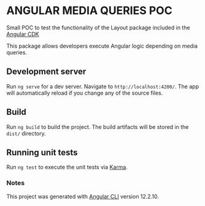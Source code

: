 # ANGULAR MEDIA QUERIES POC

Small POC to test the functionality of the Layout package included in the [Angular CDK](https://material.angular.io/cdk/layout/overview)

This package allows developers execute Angular logic depending on media queries. 

## Development server

Run `ng serve` for a dev server. Navigate to `http://localhost:4200/`. The app will automatically reload if you change any of the source files.

## Build

Run `ng build` to build the project. The build artifacts will be stored in the `dist/` directory.

## Running unit tests

Run `ng test` to execute the unit tests via [Karma](https://karma-runner.github.io).

### Notes

This project was generated with [Angular CLI](https://github.com/angular/angular-cli) version 12.2.10.
